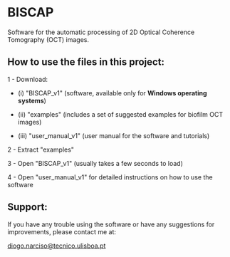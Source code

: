 # BISCAP
Software for the automatic processing of 2D Optical Coherence Tomography (OCT) images.

## How to use the files in this project:

1 - Download:

* (i) "BISCAP_v1" (software, available only for **Windows operating systems**)

* (ii) "examples" (includes a set of suggested examples for biofilm OCT images)

* (iii) "user_manual_v1" (user manual for the software and tutorials)
  
2 - Extract "examples"

3 - Open "BISCAP_v1" (usually takes a few seconds to load)

4 - Open "user_manual_v1" for detailed instructions on how to use the software

## Support:
If you have any trouble using the software or have any suggestions for improvements, please contact me at:

diogo.narciso@tecnico.ulisboa.pt
